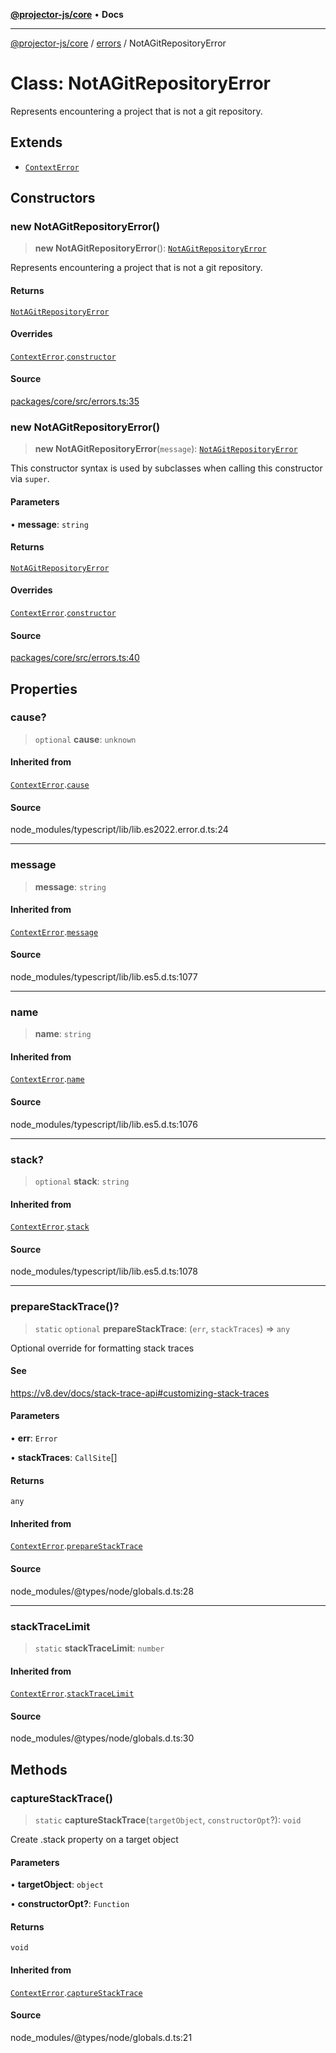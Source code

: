 [**@projector-js/core**](../../README.md) • **Docs**

***

[@projector-js/core](../../README.md) / [errors](../README.md) / NotAGitRepositoryError

# Class: NotAGitRepositoryError

Represents encountering a project that is not a git repository.

## Extends

- [`ContextError`](ContextError.md)

## Constructors

### new NotAGitRepositoryError()

> **new NotAGitRepositoryError**(): [`NotAGitRepositoryError`](NotAGitRepositoryError.md)

Represents encountering a project that is not a git repository.

#### Returns

[`NotAGitRepositoryError`](NotAGitRepositoryError.md)

#### Overrides

[`ContextError`](ContextError.md).[`constructor`](ContextError.md#constructors)

#### Source

[packages/core/src/errors.ts:35](https://github.com/Xunnamius/projector/blob/eaae74353ca5b35a9a0ca3db8a554376fec1dd9b/packages/core/src/errors.ts#L35)

### new NotAGitRepositoryError()

> **new NotAGitRepositoryError**(`message`): [`NotAGitRepositoryError`](NotAGitRepositoryError.md)

This constructor syntax is used by subclasses when calling this constructor
via `super`.

#### Parameters

• **message**: `string`

#### Returns

[`NotAGitRepositoryError`](NotAGitRepositoryError.md)

#### Overrides

[`ContextError`](ContextError.md).[`constructor`](ContextError.md#constructors)

#### Source

[packages/core/src/errors.ts:40](https://github.com/Xunnamius/projector/blob/eaae74353ca5b35a9a0ca3db8a554376fec1dd9b/packages/core/src/errors.ts#L40)

## Properties

### cause?

> `optional` **cause**: `unknown`

#### Inherited from

[`ContextError`](ContextError.md).[`cause`](ContextError.md#cause)

#### Source

node\_modules/typescript/lib/lib.es2022.error.d.ts:24

***

### message

> **message**: `string`

#### Inherited from

[`ContextError`](ContextError.md).[`message`](ContextError.md#message)

#### Source

node\_modules/typescript/lib/lib.es5.d.ts:1077

***

### name

> **name**: `string`

#### Inherited from

[`ContextError`](ContextError.md).[`name`](ContextError.md#name)

#### Source

node\_modules/typescript/lib/lib.es5.d.ts:1076

***

### stack?

> `optional` **stack**: `string`

#### Inherited from

[`ContextError`](ContextError.md).[`stack`](ContextError.md#stack)

#### Source

node\_modules/typescript/lib/lib.es5.d.ts:1078

***

### prepareStackTrace()?

> `static` `optional` **prepareStackTrace**: (`err`, `stackTraces`) => `any`

Optional override for formatting stack traces

#### See

https://v8.dev/docs/stack-trace-api#customizing-stack-traces

#### Parameters

• **err**: `Error`

• **stackTraces**: `CallSite`[]

#### Returns

`any`

#### Inherited from

[`ContextError`](ContextError.md).[`prepareStackTrace`](ContextError.md#preparestacktrace)

#### Source

node\_modules/@types/node/globals.d.ts:28

***

### stackTraceLimit

> `static` **stackTraceLimit**: `number`

#### Inherited from

[`ContextError`](ContextError.md).[`stackTraceLimit`](ContextError.md#stacktracelimit)

#### Source

node\_modules/@types/node/globals.d.ts:30

## Methods

### captureStackTrace()

> `static` **captureStackTrace**(`targetObject`, `constructorOpt`?): `void`

Create .stack property on a target object

#### Parameters

• **targetObject**: `object`

• **constructorOpt?**: `Function`

#### Returns

`void`

#### Inherited from

[`ContextError`](ContextError.md).[`captureStackTrace`](ContextError.md#capturestacktrace)

#### Source

node\_modules/@types/node/globals.d.ts:21
